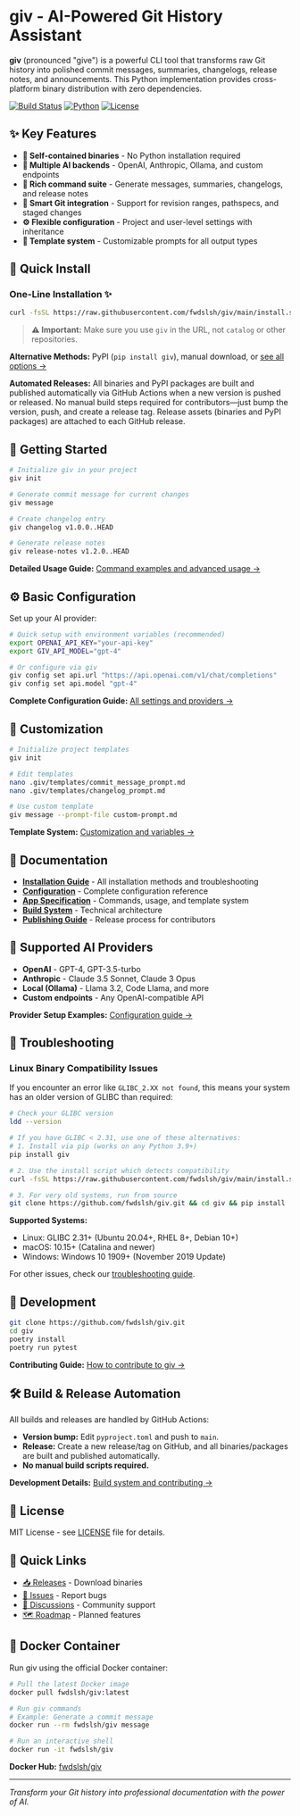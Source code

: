 # giv - AI-Powered Git History Assistant

**giv** (pronounced "give") is a powerful CLI tool that transforms raw Git history into polished commit messages, summaries, changelogs, release notes, and announcements. This Python implementation provides cross-platform binary distribution with zero dependencies.

[![Build Status](https://img.shields.io/badge/build-passing-green)]()
[![Python](https://img.shields.io/badge/python-3.8%2B-blue)](https://python.org)
[![License](https://img.shields.io/badge/license-MIT-green)](LICENSE)

## ✨ Key Features

- **🚀 Self-contained binaries** - No Python installation required
- **🤖 Multiple AI backends** - OpenAI, Anthropic, Ollama, and custom endpoints  
- **📝 Rich command suite** - Generate messages, summaries, changelogs, and release notes
- **🎯 Smart Git integration** - Support for revision ranges, pathspecs, and staged changes
- **⚙️ Flexible configuration** - Project and user-level settings with inheritance
- **🔧 Template system** - Customizable prompts for all output types

## 🚀 Quick Install

### One-Line Installation ✨

```bash
curl -fsSL https://raw.githubusercontent.com/fwdslsh/giv/main/install.sh | sh
```

> **⚠️ Important:** Make sure you use `giv` in the URL, not `catalog` or other repositories.

**Alternative Methods:** PyPI (`pip install giv`), manual download, or [see all options →](docs/installation.md)

**Automated Releases:**
All binaries and PyPI packages are built and published automatically via GitHub Actions when a new version is pushed or released.
No manual build steps required for contributors—just bump the version, push, and create a release tag.
Release assets (binaries and PyPI packages) are attached to each GitHub release.

## 🏁 Getting Started

```bash
# Initialize giv in your project
giv init

# Generate commit message for current changes
giv message

# Create changelog entry
giv changelog v1.0.0..HEAD

# Generate release notes
giv release-notes v1.2.0..HEAD
```

**Detailed Usage Guide:** [Command examples and advanced usage →](docs/app-spec.md)

## ⚙️ Basic Configuration

Set up your AI provider:

```bash
# Quick setup with environment variables (recommended)
export OPENAI_API_KEY="your-api-key"
export GIV_API_MODEL="gpt-4"

# Or configure via giv
giv config set api.url "https://api.openai.com/v1/chat/completions"
giv config set api.model "gpt-4"
```

**Complete Configuration Guide:** [All settings and providers →](docs/configuration.md)

## 🎨 Customization

```bash
# Initialize project templates
giv init

# Edit templates
nano .giv/templates/commit_message_prompt.md
nano .giv/templates/changelog_prompt.md

# Use custom template
giv message --prompt-file custom-prompt.md
```

**Template System:** [Customization and variables →](docs/app-spec.md#5-template-system)

## 📖 Documentation

- **[Installation Guide](docs/installation.md)** - All installation methods and troubleshooting
- **[Configuration](docs/configuration.md)** - Complete configuration reference
- **[App Specification](docs/app-spec.md)** - Commands, usage, and template system
- **[Build System](docs/build-system-review.md)** - Technical architecture
- **[Publishing Guide](docs/how-to-publish.md)** - Release process for contributors

## 🤖 Supported AI Providers

- **OpenAI** - GPT-4, GPT-3.5-turbo
- **Anthropic** - Claude 3.5 Sonnet, Claude 3 Opus
- **Local (Ollama)** - Llama 3.2, Code Llama, and more
- **Custom endpoints** - Any OpenAI-compatible API

**Provider Setup Examples:** [Configuration guide →](docs/configuration.md#configuration-examples)

## 🔧 Troubleshooting

### Linux Binary Compatibility Issues

If you encounter an error like `GLIBC_2.XX not found`, this means your system has an older version of GLIBC than required:

```bash
# Check your GLIBC version
ldd --version

# If you have GLIBC < 2.31, use one of these alternatives:
# 1. Install via pip (works on any Python 3.9+)
pip install giv

# 2. Use the install script which detects compatibility
curl -fsSL https://raw.githubusercontent.com/fwdslsh/giv/main/install.sh | sh

# 3. For very old systems, run from source
git clone https://github.com/fwdslsh/giv.git && cd giv && pip install .
```

**Supported Systems:**
- Linux: GLIBC 2.31+ (Ubuntu 20.04+, RHEL 8+, Debian 10+)
- macOS: 10.15+ (Catalina and newer)
- Windows: Windows 10 1909+ (November 2019 Update)

For other issues, check our [troubleshooting guide](docs/troubleshooting.md).

## 🔧 Development

```bash
git clone https://github.com/fwdslsh/giv.git
cd giv
poetry install
poetry run pytest
```

**Contributing Guide:** [How to contribute to giv →](CONTRIBUTING.md)

## 🛠️ Build & Release Automation

All builds and releases are handled by GitHub Actions:
- **Version bump:** Edit `pyproject.toml` and push to `main`.
- **Release:** Create a new release/tag on GitHub, and all binaries/packages are built and published automatically.
- **No manual build scripts required.**

**Development Details:** [Build system and contributing →](docs/build-system-review.md)

## 📄 License

MIT License - see [LICENSE](LICENSE) file for details.

## 🔗 Quick Links

- [📥 Releases](https://github.com/fwdslsh/giv/releases) - Download binaries
- [🐛 Issues](https://github.com/fwdslsh/giv/issues) - Report bugs
- [💬 Discussions](https://github.com/fwdslsh/giv/discussions) - Community support
- [🗺️ Roadmap](docs/roadmap.md) - Planned features

## 🐳 Docker Container

Run giv using the official Docker container:

```bash
# Pull the latest Docker image
docker pull fwdslsh/giv:latest

# Run giv commands
# Example: Generate a commit message
docker run --rm fwdslsh/giv message

# Run an interactive shell
docker run -it fwdslsh/giv
```

**Docker Hub:** [fwdslsh/giv](https://hub.docker.com/r/fwdslsh/giv)

---

*Transform your Git history into professional documentation with the power of AI.*
